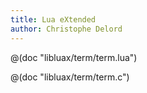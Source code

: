 ```yaml
---
title: Lua eXtended
author: Christophe Delord
---
```


@(doc "libluax/term/term.lua")

@(doc "libluax/term/term.c")
